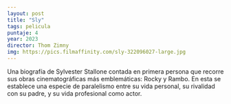 ```yaml
---
layout: post
title: "Sly"
tags: pelicula
puntaje: 4
year: 2023
director: Thom Zimny
img: https://pics.filmaffinity.com/sly-322096027-large.jpg
---
```


Una biografía de Sylvester Stallone contada en primera persona que recorre sus obras cinematográficas más emblemáticas: Rocky y Rambo. En esta se establece una especie de paralelismo entre su vida personal, su rivalidad con su padre, y su vida profesional como actor.
